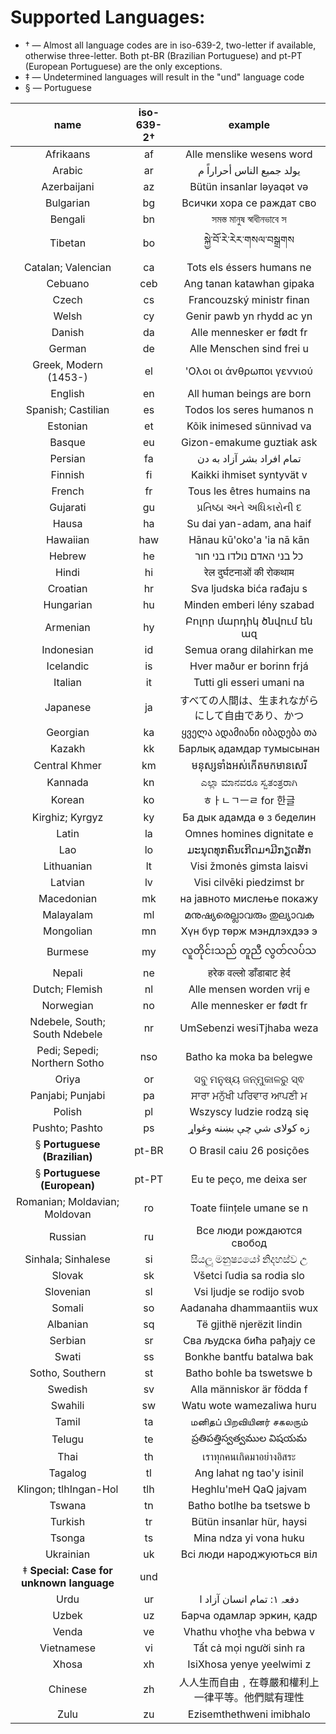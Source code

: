 Supported Languages:
=================

- † — Almost all language codes are in iso-639-2, two-letter if available, otherwise three-letter. Both pt-BR (Brazilian Portuguese) and pt-PT (European Portuguese) are the only exceptions.
- ‡ — Undetermined languages will result in the "und" language code
- § — Portuguese

| name | iso-639-2† | example |
|:----:|:---------:|:-------:|
| Afrikaans | af | Alle menslike wesens word |
| Arabic | ar | يولد جميع الناس أحراراً م |
| Azerbaijani | az | Bütün insanlar ləyaqət və |
| Bulgarian | bg | Всички хора се раждат сво |
| Bengali | bn | সমস্ত মানুষ স্বাধীনভাবে স |
| Tibetan | bo | སྐྱེ་བོ་རེ་རེར་གསལ་བསྒྲགས |
| Catalan; Valencian | ca | Tots els éssers humans ne |
| Cebuano | ceb | Ang tanan katawhan gipaka |
| Czech | cs | Francouzský ministr finan |
| Welsh | cy | Genir pawb yn rhydd ac yn |
| Danish | da | Alle mennesker er født fr |
| German | de | Alle Menschen sind frei u |
| Greek, Modern (1453-) | el | 'Ολοι οι άνθρωποι γεννιού |
| English | en | All human beings are born |
| Spanish; Castilian | es | Todos los seres humanos n |
| Estonian | et | Kõik inimesed sünnivad va |
| Basque | eu | Gizon-emakume guztiak ask |
| Persian | fa | تمام افراد بشر آزاد به دن |
| Finnish | fi | Kaikki ihmiset syntyvät v |
| French | fr | Tous les êtres humains na |
| Gujarati | gu | પ્રતિષ્ઠા અને અધિકારોની દ |
| Hausa | ha | Su dai yan-adam, ana haif |
| Hawaiian | haw | Hānau kū'oko'a 'ia nā kān |
| Hebrew | he | כל בני האדם נולדו בני חור |
| Hindi | hi | रेल दुर्घटनाओं की रोकथाम |
| Croatian | hr | Sva ljudska bića rađaju s |
| Hungarian | hu | Minden emberi lény szabad |
| Armenian | hy | Բոլոր մարդիկ ծնվում են ազ |
| Indonesian | id | Semua orang dilahirkan me |
| Icelandic | is | Hver maður er borinn frjá |
| Italian | it | Tutti gli esseri umani na |
| Japanese | ja | すべての人間は、生まれながらにして自由であり、かつ |
| Georgian | ka | ყველა ადამიანი იბადება თა |
| Kazakh | kk | Барлық адамдар тумысынан |
| Central Khmer | km | មនុស្សទាំងអស់កើតមកមានសេរី |
| Kannada | kn | ಎಲ್ಲಾ ಮಾನವರೂ ಸ್ವತಂತ್ರರಾಗಿ |
| Korean | ko | ㅎㅏㄴㄱㅡㄹ for 한글 |
| Kirghiz; Kyrgyz | ky | Ба дык адамда ө з беделин |
| Latin | la | Omnes homines dignitate e |
| Lao | lo | ມະນຸດທຸກຄົນເກີດມາມີກຽດສັກ |
| Lithuanian | lt | Visi žmonės gimsta laisvi |
| Latvian | lv | Visi cilvēki piedzimst br |
| Macedonian | mk | на јавното мислење покажу |
| Malayalam | ml | മനുഷ്യരെല്ലാവരും തുല്യാവക |
| Mongolian | mn | Хүн бүр төрж мэндлэхдээ э |
| Burmese | my | လူတိုင်းသည် တူညီ လွတ်လပ်သ |
| Nepali | ne | हरेक वल्लो डाँडाबाट हेर्द |
| Dutch; Flemish | nl | Alle mensen worden vrij e |
| Norwegian | no | Alle mennesker er født fr |
| Ndebele, South; South Ndebele | nr | UmSebenzi wesiTjhaba weza |
| Pedi; Sepedi; Northern Sotho | nso | Batho ka moka ba belegwe |
| Oriya | or | ସବୁ ମନୁଷ୍ୟ ଜନ୍ମୁକାଳରୁ ସ୍ଵ |
| Panjabi; Punjabi | pa | ਸਾਰਾ ਮਨੁੱਖੀ ਪਰਿਵਾਰ ਆਪਣੀ ਮ |
| Polish | pl | Wszyscy ludzie rodzą się |
| Pushto; Pashto | ps | زه کولای شي چې بښنه وغواړ |
| § **Portuguese (Brazilian)** | pt-BR | O Brasil caiu 26 posições |
| § **Portuguese (European)** | pt-PT | Eu te peço, me deixa ser |
| Romanian; Moldavian; Moldovan | ro | Toate ființele umane se n |
| Russian | ru | Все люди рождаются свобод |
| Sinhala; Sinhalese | si | සියලූ මනුෂ්‍යයෝ නිදහස්ව උ |
| Slovak | sk | Všetci ľudia sa rodia slo |
| Slovenian | sl | Vsi ljudje se rodijo svob |
| Somali | so | Aadanaha dhammaantiis wux |
| Albanian | sq | Të gjithë njerëzit lindin |
| Serbian | sr | Cвa људскa бићa рaђajу сe |
| Swati | ss | Bonkhe bantfu batalwa bak |
| Sotho, Southern | st | Batho bohle ba tswetswe b |
| Swedish | sv | Alla människor är födda f |
| Swahili | sw | Watu wote wamezaliwa huru |
| Tamil | ta | மனிதப் பிறவியினர் சகலரும் |
| Telugu | te | ప్రతిపత్తిస్వత్వముల విషయమ |
| Thai | th | เราทุกคนเกิดมาอย่างอิสระ |
| Tagalog | tl | Ang lahat ng tao'y isinil |
| Klingon; tlhIngan-Hol | tlh | Heghlu'meH QaQ jajvam |
| Tswana | tn | Batho botlhe ba tsetswe b |
| Turkish | tr | Bütün insanlar hür, haysi |
| Tsonga | ts | Mina ndza yi vona huku |
| Ukrainian | uk | Всі люди народжуються віл |
| ‡ **Special: Case for unknown language** | und |  |
| Urdu | ur | دفعہ ۱: تمام انسان آزاد ا |
| Uzbek | uz | Барча одамлар эрҝин, қадр |
| Venda | ve | Vhathu vhoṱhe vha bebwa v |
| Vietnamese | vi | Tất cả mọi người sinh ra |
| Xhosa | xh | IsiXhosa yenye yeelwimi z |
| Chinese | zh | 人人生而自由﹐在尊嚴和權利上一律平等。他們賦有理性 |
| Zulu | zu | Ezisemthethweni imibhalo |
